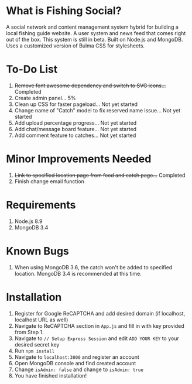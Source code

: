 # What is Fishing Social? #
A social network and content management system hybrid for building a local fishing guide website. A user system and news
feed that comes right out of the box. This system is still in beta. Built on Node.js and MongoDB. Uses a customized version of Bulma CSS for stylesheets.

# To-Do List #
1. ~~Remove font awesome dependency and switch to SVG icons...~~ Completed
2. Create admin panel... 5%
3. Clean up CSS for faster pageload... Not yet started
4. Change name of "Catch" model to fix reserved name issue... Not yet started
5. Add upload percentage progress... Not yet started
6. Add chat/message board feature... Not yet started
7. Add comment feature to catches... Not yet started


# Minor Improvements Needed #
1. ~~Link to specified location page from feed and catch page...~~ Completed
2. Finish change email function

# Requirements #
1. Node.js 8.9
2. MongoDB 3.4

# Known Bugs #
1. When using MongoDB 3.6, the catch won't be added to specified location. MongoDB 3.4 is recommended at this time.

# Installation #
1. Register for Google ReCAPTCHA and add desired domain (if localhost, localhost URL as well)
2. Navigate to ReCAPTCHA section in `App.js` and fill in with key provided from Step 1.
2. Navigate to `// Setup Express Session` and edit `ADD YOUR KEY` to your desired secret key
3. Run `npm install`
4. Navigate to `localhost:3000` and register an account
5. Open MongoDB console and find created account
6. Change `isAdmin: false` and change to `isAdmin: true`
7. You have finished installation!

